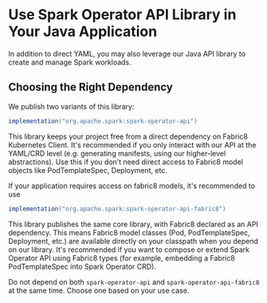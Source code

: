 <!--
Licensed to the Apache Software Foundation (ASF) under one
or more contributor license agreements.  See the NOTICE file
distributed with this work for additional information
regarding copyright ownership.  The ASF licenses this file
to you under the Apache License, Version 2.0 (the
"License"); you may not use this file except in compliance
with the License.  You may obtain a copy of the License at

  http://www.apache.org/licenses/LICENSE-2.0

Unless required by applicable law or agreed to in writing,
software distributed under the License is distributed on an
"AS IS" BASIS, WITHOUT WARRANTIES OR CONDITIONS OF ANY
KIND, either express or implied.  See the License for the
specific language governing permissions and limitations
under the License.
-->

# Use Spark Operator API Library in Your Java Application

In addition to direct YAML, you may also leverage our Java API library to create and manage Spark
workloads.

## Choosing the Right Dependency

We publish two variants of this library:

```groovy
implementation("org.apache.spark:spark-operator-api")
```

This library keeps your project free from a direct dependency on Fabric8 Kubernetes Client. It's
recommended if you only interact with our API at the YAML/CRD level (e.g. generating manifests,
using our higher-level abstractions). Use this if you don’t need direct access to Fabric8 model
objects like PodTemplateSpec, Deployment, etc.

If your application requires access on fabric8 models, it's recommended to use

```groovy
implementation("org.apache.spark:spark-operator-api-fabric8")
```

This library publishes the same core library, with Fabric8 declared as an API dependency. This
means Fabric8 model classes (Pod, PodTemplateSpec, Deployment, etc.) are available directly on
your classpath when you depend on our library. It's recommended if you want to compose or extend
Spark Operator API using Fabric8 types (for example, embedding a Fabric8 PodTemplateSpec into
Spark Operator CRD).

Do not depend on both `spark-operator-api` and `spark-operator-api-fabric8` at the same time. 
Choose one based on your use case.
